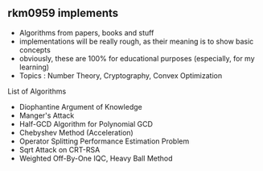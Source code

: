 ## rkm0959 implements

- Algorithms from papers, books and stuff
- implementations will be really rough, as their meaning is to show basic concepts
- obviously, these are 100% for educational purposes (especially, for my learning)
- Topics : Number Theory, Cryptography, Convex Optimization



List of Algorithms

- Diophantine Argument of Knowledge
- Manger's Attack
- Half-GCD Algorithm for Polynomial GCD
- Chebyshev Method (Acceleration)
- Operator Splitting Performance Estimation Problem
- Sqrt Attack on CRT-RSA
- Weighted Off-By-One IQC, Heavy Ball Method
